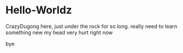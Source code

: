 # Hello-Worldz

CrazyDugong here, just under the rock for so long. really need to learn something new 
my head very hurt right now 

bye
